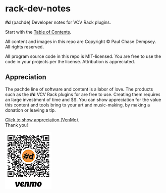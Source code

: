 # rack-dev-notes

**#d** (pachde) Developer notes for VCV Rack plugins.

Start with the [Table of Contents](./doc/index.md).

All content and images in this repo are Copyright © Paul Chase Dempsey.
All rights reserved.

All program source code in this repo is MIT-licensed.
You are free to use the code in your projects per the license.
Attribution is appreciated.

## Appreciation

The pachde line of software and content is a labor of love. The products such as the **#d** VCV Rack plugins for are free to use.
Creating them requires an large investment of time and $$.
You can show appreciation for the value this content and tools bring to your art and music-making, by making a donation or leaving a tip.

[Click to show appreciation (VenMo)](https://venmo.com/u/pcdempsey). \
Thank you!

![Link to VenMo](./doc/assets/VenMo.png)